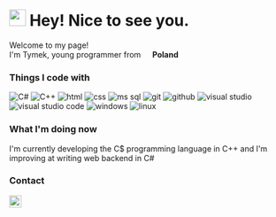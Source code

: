 <h1><img src="https://emojis.slackmojis.com/emojis/images/1531849430/4246/blob-sunglasses.gif?1531849430" width="30"/> Hey! Nice to see you.</h1>


<p>Welcome to my page! </br> I'm Tymek, young programmer from <img src="https://image.flaticon.com/icons/svg/197/197529.svg" width="13"/> <b>Poland</b>
<h3>Things I code with</h3>
<p>
  <img alt="C#" src="https://img.shields.io/badge/-C%23-239120?style=flat-square&logo=C%20sharp&logoColor=white" />
  <img alt="C++" src="https://img.shields.io/badge/-C%2B%2B-00599C?style=flat-square&logo=C%2B%2B&logoColor=white" />
  <img alt="html" src="https://img.shields.io/badge/-HTML-E34F26?style=flat-square&logo=HTML5&logoColor=white" />
  
  <img alt="css" src="https://img.shields.io/badge/-CSS-1572B6?style=flat-square&logo=CSS3&logoColor=white" />
  <img alt="ms sql" src="https://img.shields.io/badge/-MS%20SQL-CC2927?style=flat-square&logo=Microsoft%20SQL%20Server&logoColor=white" />
  <img alt="git" src="https://img.shields.io/badge/-Git-F05032?style=flat-square&logo=Git&logoColor=white" />
  <img alt="github" src="https://img.shields.io/badge/-GitHub-181717?style=flat-square&logo=GitHub&logoColor=white" />
  <img alt="visual studio" src="https://img.shields.io/badge/-Visual%20Studio-5C2D91?style=flat-square&logo=Visual%20Studio&logoColor=white" />
  <img alt="visual studio code" src="https://img.shields.io/badge/-Visual%20Studio%20Code-007ACC?style=flat-square&logo=Visual%20Studio%20Code&logoColor=white" />
  <img alt="windows" src="https://img.shields.io/badge/-Windows-0078D6?style=flat-square&logo=Windows&logoColor=white" />
  <img alt="linux" src="https://img.shields.io/badge/-Linux-FCC624?style=flat-square&logo=Linux&logoColor=white" />
</p>

<h3>What I'm doing now</h3>
I'm currently developing the C$ programming language in C++ and I'm improving at writing web backend in C#

<h3>Contact</h3>
  <a href="https://discord.gg/nvrqum3">
    <img align="left" alt="Tymoteusz Marzec's Discord" width="22px" src="https://raw.githubusercontent.com/peterthehan/peterthehan/master/assets/discord.svg" />
  </a>
